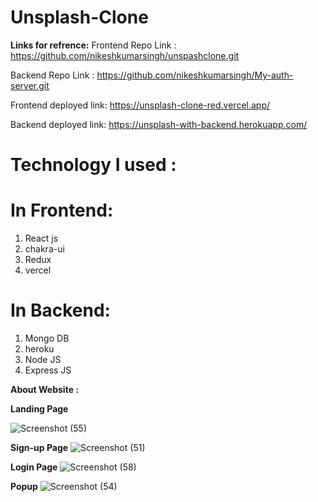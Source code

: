 # Unsplash-Clone
**Links for refrence:**
Frontend Repo Link :
https://github.com/nikeshkumarsingh/unspashclone.git

Backend Repo Link :
https://github.com/nikeshkumarsingh/My-auth-server.git

Frontend deployed link:
https://unsplash-clone-red.vercel.app/

Backend deployed link:
https://unsplash-with-backend.herokuapp.com/

# Technology I used :
# In Frontend:
1. React js
2. chakra-ui
3. Redux
4. vercel


# In Backend:
1. Mongo DB
2. heroku
3. Node JS
4. Express JS

**About Website :**

**Landing Page**

![Screenshot (55)](https://miro.medium.com/max/1400/1*MQiAVGATDyfAHGYqpTVY5w.png)


**Sign-up Page**
![Screenshot (51)](https://miro.medium.com/max/1400/1*P2a3lXDUv3znn0G5B79oEA.png)

**Login Page**
![Screenshot (58)](https://miro.medium.com/max/1400/1*kkzwVmH_c9UZk0x6eCvNKw.png)

**Popup**
![Screenshot (54)](https://miro.medium.com/max/1400/1*6fFIccM4bUOTORcGh2cUHw.png)

